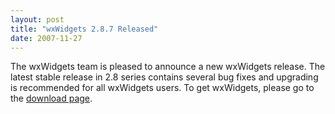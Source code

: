 ```yaml
---
layout: post
title: "wxWidgets 2.8.7 Released"
date: 2007-11-27
---
```


The wxWidgets team is pleased to announce a new wxWidgets release. The latest
stable release in 2.8 series contains several bug fixes and upgrading is
recommended for all wxWidgets users. To get wxWidgets, please go to the
[download page][1].

[1]: /downloads/